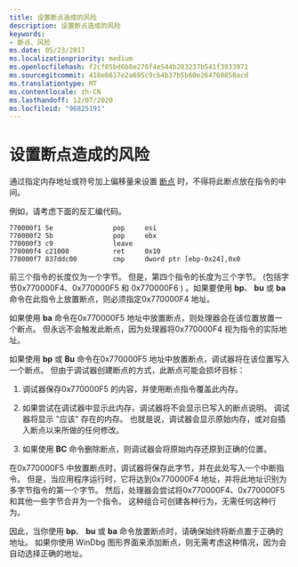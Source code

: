 ```yaml
---
title: 设置断点造成的风险
description: 设置断点造成的风险
keywords:
- 断点、风险
ms.date: 05/23/2017
ms.localizationpriority: medium
ms.openlocfilehash: f2cf85bd6b8e276f4e544b283237b541f3933971
ms.sourcegitcommit: 418e6617e2a695c9cb4b37b5b60e264760858acd
ms.translationtype: MT
ms.contentlocale: zh-CN
ms.lasthandoff: 12/07/2020
ms.locfileid: "96825191"
---
```

# <a name="risks-entailed-when-setting-breakpoints"></a>设置断点造成的风险


通过指定内存地址或符号加上偏移量来设置 [断点](using-breakpoints.md) 时，不得将此断点放在指令的中间。

例如，请考虑下面的反汇编代码。

```dbgcmd
770000f1 5e               pop     esi
770000f2 5b               pop     ebx
770000f3 c9               leave
770000f4 c21000           ret     0x10
770000f7 837ddc00         cmp     dword ptr [ebp-0x24],0x0
```

前三个指令的长度仅为一个字节。 但是，第四个指令的长度为三个字节。  (包括字节0x770000F4、0x770000F5 和 0x770000F6 ) 。如果要使用 **bp**、 **bu** 或 **ba** 命令在此指令上放置断点，则必须指定0x770000F4 地址。

如果使用 **ba** 命令在0x770000F5 地址中放置断点，则处理器会在该位置放置一个断点。 但永远不会触发此断点，因为处理器将0x770000F4 视为指令的实际地址。

如果使用 **bp** 或 **Bu** 命令在0x770000F5 地址中放置断点，调试器将在该位置写入一个断点。 但由于调试器创建断点的方式，此断点可能会损坏目标：

1.  调试器保存0x770000F5 的内容，并使用断点指令覆盖此内存。

2.  如果尝试在调试器中显示此内存，调试器将不会显示已写入的断点说明。 调试器将显示 "应该" 存在的内存。 也就是说，调试器会显示原始内存，或对自插入断点以来所做的任何修改。

3.  如果使用 **BC** 命令删除断点，则调试器会将原始内存还原到正确的位置。

在0x770000F5 中放置断点时，调试器将保存此字节，并在此处写入一个中断指令。 但是，当应用程序运行时，它将达到0x770000F4 地址，并将此地址识别为多字节指令的第一个字节。 然后，处理器会尝试将0x770000F4、0x770000F5 和其他一些字节合并为一个指令。 这种组合可创建各种行为，无需任何这种行为。

因此，当你使用 **bp**、 **bu** 或 **ba** 命令放置断点时，请确保始终将断点置于正确的地址。 如果你使用 WinDbg 图形界面来添加断点，则无需考虑这种情况，因为会自动选择正确的地址。

 

 






